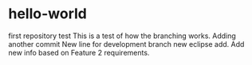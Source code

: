# hello-world
first repository test
This is a test of how the branching works.
Adding another commit
New line for development branch
new eclipse add.
Add new info based on Feature 2 requirements.